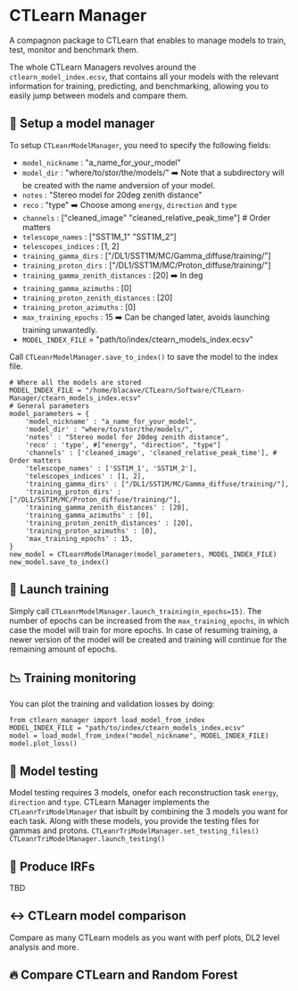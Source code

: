 # CTLearn Manager

A compagnon package to CTLearn that enables to manage models to train, test, monitor and benchmark them.

The whole CTLearn Managers revolves around the `ctlearn_model_index.ecsv`, that contains all your models with the relevant information for training, predicting, and benchmarking, allowing you to easily jump between models and compare them.

## 🧠 Setup a model manager

To setup `CTLeanrModelManager`, you need to specify the following fields:
- `model_nickname` : "a_name_for_your_model"
- `model_dir` : "where/to/stor/the/models/" ➡️ Note that a subdirectory will be created with the name andversion of your model.
- `notes` : "Stereo model for 20deg zenith distance"
- `reco` : "type" ➡️ Choose among `energy`, `direction` and `type`
- `channels` : ["cleaned_image" "cleaned_relative_peak_time"] # Order matters
- `telescope_names` : ["SST1M_1" "SST1M_2"]
- `telescopes_indices` : [1, 2]
- `training_gamma_dirs` : ["/DL1/SST1M/MC/Gamma_diffuse/training/"]
- `training_proton_dirs` : ["/DL1/SST1M/MC/Proton_diffuse/training/"]
- `training_gamma_zenith_distances` : [20] ➡️ In deg
- `training_gamma_azimuths` : [0]
- `training_proton_zenith_distances` : [20]
- `training_proton_azimuths` : [0]
- `max_training_epochs` : 15 ➡️ Can be changed later, avoids launching training unwantedly.
- `MODEL_INDEX_FILE` = "path/to/index/ctearn_models_index.ecsv"

Call `CTLeanrModelManager.save_to_index()` to save the model to the index file.

```
# Where all the models are stored
MODEL_INDEX_FILE = "/home/blacave/CTLearn/Software/CTLearn-Manager/ctearn_models_index.ecsv"
# General parameters
model_parameters = {
    'model_nickname' : "a_name_for_your_model",
    'model_dir' : "where/to/stor/the/models/",
    'notes' : "Stereo model for 20deg zenith distance",
    'reco' : 'type', #["energy", "direction", "type"]
    'channels' : ['cleaned_image', 'cleaned_relative_peak_time'], # Order matters
    'telescope_names' : ['SST1M_1', 'SST1M_2'],
    'telescopes_indices' : [1, 2],
    'training_gamma_dirs' : ["/DL1/SST1M/MC/Gamma_diffuse/training/"],
    'training_proton_dirs' : ["/DL1/SST1M/MC/Proton_diffuse/training/"],
    'training_gamma_zenith_distances' : [20],
    'training_gamma_azimuths' : [0],
    'training_proton_zenith_distances' : [20],
    'training_proton_azimuths' : [0],
    'max_training_epochs' : 15, 
}
new_model = CTLearnModelManager(model_parameters, MODEL_INDEX_FILE)
new_model.save_to_index()
```

## 🚀 Launch training

Simply call `CTLeanrModelManager.launch_training(n_epochs=15)`.
The number of epochs can be increased from the `max_training_epochs`, in which case the model will train for more epochs.
In case of resuming training, a newer version of the model will be created and training will continue for the remaining amount of epochs.

## 📉 Training monitoring

You can plot the training and validation losses by doing:

```
from ctlearn_manager import load_model_from_index
MODEL_INDEX_FILE = "path/to/index/ctearn_models_index.ecsv"
model = load_model_from_index("model_nickname", MODEL_INDEX_FILE)
model.plot_loss()
```

## 🧪 Model testing

Model testing requires 3 models, onefor each reconstruction task `energy`, `direction` and `type`.
CTLearn Manager implements the `CTLeanrTriModelManager` that isbuilt by combining the 3 models you want for each task.
Along with these models, you provide the testing files for gammas and protons.
`CTLeanrTriModelManager.set_testing_files()`
`CTLeanrTriModelManager.launch_testing()`

## 🔭 Produce IRFs

TBD

## ↔️ CTLearn model comparison

Compare as many CTLearn models as you want with perf plots, DL2 level analysis and more.

## 🔥 Compare CTLearn and Random Forest